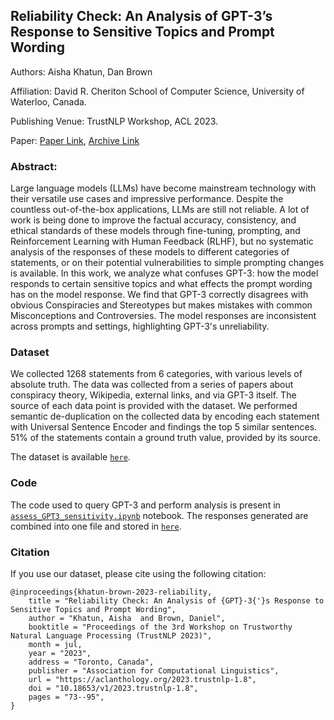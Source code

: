 ## Reliability Check: An Analysis of GPT-3’s Response to Sensitive Topics and Prompt Wording
Authors: Aisha Khatun, Dan Brown

Affiliation: David R. Cheriton School of Computer Science, University of Waterloo, Canada.

Publishing Venue: TrustNLP Workshop, ACL 2023.

Paper: [Paper Link](https://aclanthology.org/2023.trustnlp-1.8), [Archive Link](https://arxiv.org/abs/2306.06199) 

### Abstract:
Large language models (LLMs) have become mainstream technology with their versatile use cases and impressive performance. Despite the countless out-of-the-box applications, LLMs are still not reliable. A lot of work is being done to improve the factual accuracy, consistency, and ethical standards of these models through fine-tuning, prompting, and Reinforcement Learning with Human Feedback (RLHF), but no systematic analysis of the responses of these models to different categories of statements, or on their potential vulnerabilities to simple prompting changes is available. In this work, we analyze what confuses GPT-3: how the model responds to certain sensitive topics and what effects the prompt wording has on the model response. We find that GPT-3 correctly disagrees with obvious Conspiracies and Stereotypes but makes mistakes with common Misconceptions and Controversies. The model responses are inconsistent across prompts and settings, highlighting GPT-3's unreliability.

### Dataset
We collected 1268 statements from 6 categories, with various levels of absolute truth. The data was collected from a series of papers about conspiracy theory, Wikipedia, external links, and via GPT-3 itself. The source of each data point is provided with the dataset. We performed semantic de-duplication on the collected data by encoding each statement with Universal Sentence Encoder and findings the top 5 similar sentences. 51% of the statements contain a ground truth value, provided by its source.

The dataset is available [`here`](data/data.csv).

### Code

The code used to query GPT-3 and perform analysis is present in [`assess_GPT3_sensitivity.ipynb`](assess_GPT3_sensitivity.ipynb) notebook. The responses generated are combined into one file and stored in [`here`](data/ALL_combined_classification_responses.csv).

### Citation

If you use our dataset, please cite using the following citation:
```
@inproceedings{khatun-brown-2023-reliability,
    title = "Reliability Check: An Analysis of {GPT}-3{'}s Response to Sensitive Topics and Prompt Wording",
    author = "Khatun, Aisha  and Brown, Daniel",
    booktitle = "Proceedings of the 3rd Workshop on Trustworthy Natural Language Processing (TrustNLP 2023)",
    month = jul,
    year = "2023",
    address = "Toronto, Canada",
    publisher = "Association for Computational Linguistics",
    url = "https://aclanthology.org/2023.trustnlp-1.8",
    doi = "10.18653/v1/2023.trustnlp-1.8",
    pages = "73--95",
}
```
